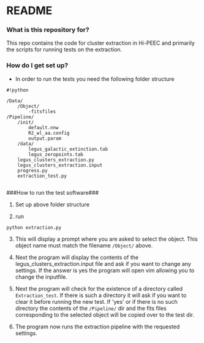 # README #


### What is this repository for? ###
This repo contains the code for cluster extraction in Hi-PEEC and primarily the scripts for running tests on the extraction.

### How do I get set up? ###

* In order to run the tests you need the following folder structure
```
#!python

/Data/
    /Object/
        -fitsfiles
/Pipeline/
    /init/
        default.nnw
        R2_wl_aa.config
        output.param
    /data/
        legus_galactic_extinction.tab
        legus_zeropoints.tab
    legus_clusters_extraction.py
    legus_clusters_extraction.input
    progress.py
    extraction_test.py
    
```
###How to run the test software###
1. Set up above folder structure

2. run 
```
python extraction.py
```
3. This will display a prompt where you are asked to select the object. This object name must match the filename ```/Object/``` above.

4. Next the program will display the contents of the legus_clusters_extraction.input file and ask if you want to change any settings. If the answer is yes the program will open vim allowing you to change the inputfile.

5. Next the program will check for the existence of a directory called ```Extraction_test```. If there is such a directory it will ask if you want to clear it before running the new test. If 'yes' or if there is no such directory the contents of the ```/Pipeline/``` dir and the fits files corresponding to the selected object will be copied over to the test dir.

6. The program now runs the extraction pipeline with the requested settings.